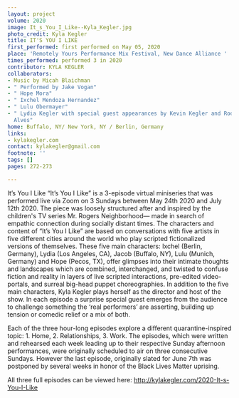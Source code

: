 ```yaml
---
layout: project
volume: 2020
image: It_s_You_I_Like--Kyla_Kegler.jpg
photo_credit: Kyla Kegler
title: IT'S YOU I LIKE
first_performed: first performed on May 05, 2020
place: 'Remotely Yours Performance Mix Festival, New Dance Alliance '
times_performed: performed 3 in 2020
contributor: KYLA KEGLER
collaborators:
- Music by Micah Blaichman
- " Performed by Jake Vogan"
- " Hope Mora"
- " Ixchel Mendoza Hernandez"
- " Lulu Obermayer"
- " Lydia Kegler with special guest appearances by Kevin Kegler and Rodrigo Garcia
  Alves"
home: Buffalo, NY/ New York, NY / Berlin, Germany
links:
- kylakegler.com
contact: kylakegler@gmail.com
footnote: ''
tags: []
pages: 272-273

---
```


It’s You I Like 
“It’s You I Like” is a 3-episode virtual miniseries that was performed live via Zoom on 3 Sundays between May 24th 2020 and July 12th 2020. The piece was loosely structured after and inspired by the children's TV series Mr. Rogers Neighborhood— made in search of empathic connection during socially distant times. The characters and content of “It’s You I Like” are based on conversations with five artists in five different cities around the world who play scripted fictionalized versions of themselves. These five main characters: Ixchel (Berlin, Germany), Lydia (Los Angeles, CA), Jacob (Buffalo, NY), Lulu (Munich, Germany) and Hope (Pecos, TX), offer glimpses into their intimate thoughts and landscapes which are combined, interchanged, and twisted to confuse fiction and reality in layers of live scripted interactions, pre-edited video-portals, and surreal big-head puppet choreographies. In addition to the five main characters, Kyla Kegler plays herself as the director and host of the show. In each episode a surprise special guest emerges from the audience to challenge something the ‘real performers’ are asserting, building up tension or comedic relief or a mix of both. 

Each of the three hour-long episodes explore a different quarantine-inspired topic: 1. Home, 2. Relationships, 3. Work. The episodes, which were written and rehearsed each week leading up to their respective Sunday afternoon performances, were originally scheduled to air on three consecutive Sundays. However the last episode, originally slated for June 7th was postponed by several weeks in honor of the Black Lives Matter uprising. 

All three full episodes can be viewed here: http://kylakegler.com/2020-It-s-You-I-Like


